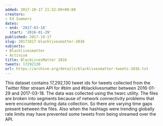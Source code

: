 ```yaml
---
added: 2017-10-17 21:32:09+00:00
creators:
- Ed Summers
dates:
- end: '2017-03-18'
  start: '2016-01-29'
published: 2017-10-17
slug: 20171017-blacklivesmatter-2016
subjects:
- Blacklivesmatter
- Activism
title: BlackLivesMatter 2016
tweets: 17292130
url: https://archive.org/details/blacklivesmatter-tweets-2016.txt
---
```


This dataset contains 17,292,130 tweet ids for tweets collected from the Twitter filter stream API for #blm and #blacklivesmatter between 2016-01-29 and 2017-03-18. The data was collected using the twarc utility. The files are broken into segments because of network connectivity problems that were encountered during data collection. So there are varying time gaps present between the files. Also when the hashtags were trending globally rate limits may have prevented some tweets from being streamed over the API.
